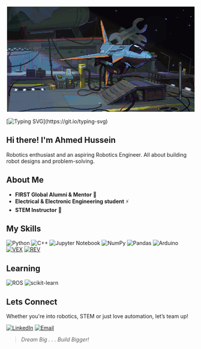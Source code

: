 <p align="center">
  <img width="500" height="280" src="aa9188eb3eeb7484fed598012fe70d83.gif"
  alt="Alternate text">
  </p>
  <!--I used HTML code to center the gif-->

[![Typing SVG](https://readme-typing-svg.demolab.com?font=JetBrains+Mono&size=32&duration=4500&pause=10&color=00F72F&width=435&lines=Loading+.+.+.;Welcome!)](https://git.io/typing-svg)

Hi there! I'm Ahmed Hussein
---

<!---used pocutuation ! because it looks fun -->
Robotics enthusiast and an aspiring Robotics Engineer.
All about building robot designs and problem-solving.

About Me
---

* **FIRST Global Alumni & Mentor** 🤖
* **Electrical & Electronic Engineering student** ⚡
* **STEM Instructor** 🔭

My Skills
---

![Python](https://img.shields.io/badge/python-3670A0?style=for-the-badge&logo=python&logoColor=ffdd54)
![C++](https://img.shields.io/badge/c++-%2300599C.svg?style=for-the-badge&logo=c%2B%2B&logoColor=white)
![Jupyter Notebook](https://img.shields.io/badge/jupyter-%23FA0F00.svg?style=for-the-badge&logo=jupyter&logoColor=white)
![NumPy](https://img.shields.io/badge/numpy-%23013243.svg?style=for-the-badge&logo=numpy&logoColor=white)
![Pandas](https://img.shields.io/badge/pandas-%23150458.svg?style=for-the-badge&logo=pandas&logoColor=white)
![Arduino](https://img.shields.io/badge/-Arduino-00979D?style=for-the-badge&logo=Arduino&logoColor=white)
[![VEX](https://img.shields.io/badge/VEX-red?style=for-the-badge&logo=Vex&logoColor=Gray&link=https://images.app.goo.gl/dAy21YrxwZXkjLKL7)](https://images.app.goo.gl/dAy21YrxwZXkjLKL7)
[![REV](https://img.shields.io/badge/REV-black?style=for-the-badge&logoColor=white&link=https://images.app.goo.gl/dAy21YrxwZXkjLKL7)](https://images.app.goo.gl/dAy21YrxwZXkjLKL7)

Learning
---

![ROS](https://img.shields.io/badge/ros-%230A0FF9.svg?style=for-the-badge&logo=ros&logoColor=white)
![scikit-learn](https://img.shields.io/badge/scikit--learn-%23F7931E.svg?style=for-the-badge&logo=scikit-learn&logoColor=white)

Lets Connect
---

Whether you're into robotics, STEM or just love automation, let’s team up!

[![LinkedIn](https://img.shields.io/badge/linkedin-%230077B5.svg?&style=for-the-badge&logo=linkedin&logoColor=white)](https://sd.linkedin.com/in/ahmed-khalifa-13b836233)
[![Email](https://img.shields.io/badge/gmail-%23D14836.svg?&style=for-the-badge&logo=gmail&logoColor=white)](mailto:ahmed.k.hussein01@gmail.com?subject=Hello%20Ileri,%20From%20*GithubGithub)

>*Dream Big . . . Build Bigger!*
